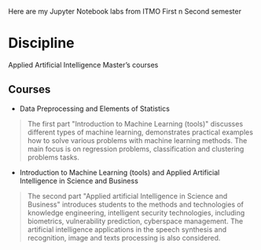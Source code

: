 Here are my Jupyter Notebook labs from ITMO First n Second semester

# Discipline
Applied Artificial Intelligence Master’s courses

## Courses
- Data Preprocessing and Elements of Statistics
> The first part "Introduction to Machine Learning (tools)" discusses different types of machine learning, demonstrates practical examples how to solve various problems with machine learning methods. The main focus is on regression problems, classification and clustering problems tasks.
- Introduction to Machine Learning (tools) and Applied Artificial Intelligence in Science and Business
> The second part "Applied artificial Intelligence in Science and Business" introduces students to the methods and technologies of knowledge engineering, intelligent security technologies, including biometrics, vulnerability prediction, cyberspace management. The artificial intelligence applications in the speech synthesis and recognition, image and texts processing is also considered.